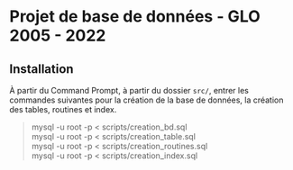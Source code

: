 # Projet de base de données - GLO 2005 - 2022

## Installation

À partir du Command Prompt, à partir du dossier ```src/```, entrer les commandes suivantes pour la création de la base de données, la création des tables, routines et index. <br />
> mysql -u root -p < scripts/creation_bd.sql <br />
> mysql -u root -p < scripts/creation_table.sql <br />
> mysql -u root -p < scripts/creation_routines.sql <br />
> mysql -u root -p < scripts/creation_index.sql <br />

